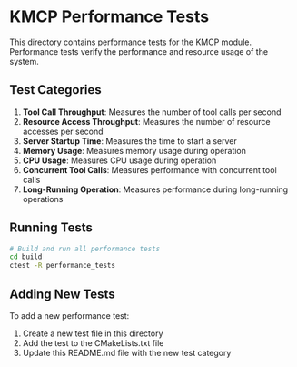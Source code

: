 # KMCP Performance Tests

This directory contains performance tests for the KMCP module. Performance tests verify the performance and resource usage of the system.

## Test Categories

1. **Tool Call Throughput**: Measures the number of tool calls per second
2. **Resource Access Throughput**: Measures the number of resource accesses per second
3. **Server Startup Time**: Measures the time to start a server
4. **Memory Usage**: Measures memory usage during operation
5. **CPU Usage**: Measures CPU usage during operation
6. **Concurrent Tool Calls**: Measures performance with concurrent tool calls
7. **Long-Running Operation**: Measures performance during long-running operations

## Running Tests

```bash
# Build and run all performance tests
cd build
ctest -R performance_tests
```

## Adding New Tests

To add a new performance test:

1. Create a new test file in this directory
2. Add the test to the CMakeLists.txt file
3. Update this README.md file with the new test category
